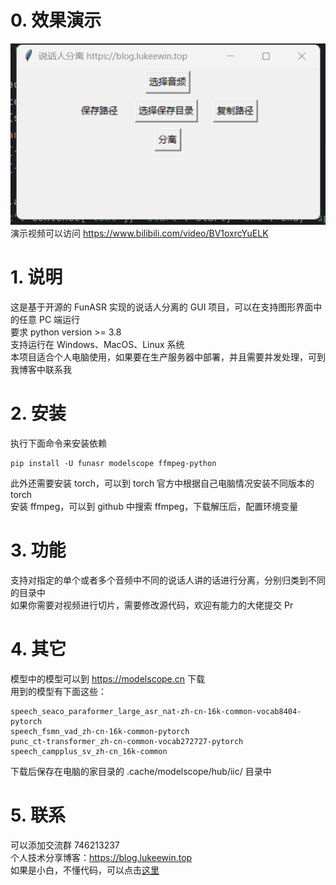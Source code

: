 # 0. 效果演示
![img.png](img/img.png) \
演示视频可以访问 https://www.bilibili.com/video/BV1oxrcYuELK
# 1. 说明
这是基于开源的 FunASR 实现的说话人分离的 GUI 项目，可以在支持图形界面中的任意 PC 端运行 \
要求 python version >= 3.8 \
支持运行在 Windows、MacOS、Linux 系统 \
本项目适合个人电脑使用，如果要在生产服务器中部署，并且需要并发处理，可到我博客中联系我
# 2. 安装
执行下面命令来安装依赖
```shell
pip install -U funasr modelscope ffmpeg-python
```
此外还需要安装 torch，可以到 torch 官方中根据自己电脑情况安装不同版本的 torch \
安装 ffmpeg，可以到 github 中搜索 ffmpeg，下载解压后，配置环境变量
# 3. 功能
支持对指定的单个或者多个音频中不同的说话人讲的话进行分离，分别归类到不同的目录中 \
如果你需要对视频进行切片，需要修改源代码，欢迎有能力的大佬提交 Pr
# 4. 其它
模型中的模型可以到 https://modelscope.cn 下载 \
用到的模型有下面这些：
```shell
speech_seaco_paraformer_large_asr_nat-zh-cn-16k-common-vocab8404-pytorch
speech_fsmn_vad_zh-cn-16k-common-pytorch
punc_ct-transformer_zh-cn-common-vocab272727-pytorch
speech_campplus_sv_zh-cn_16k-common
```
下载后保存在电脑的家目录的 .cache/modelscope/hub/iic/ 目录中
# 5. 联系
可以添加交流群 746213237 \
个人技术分享博客：https://blog.lukeewin.top \
如果是小白，不懂代码，可以点击[这里](https://item.taobao.com/item.htm?ft=t&id=853452834970)

